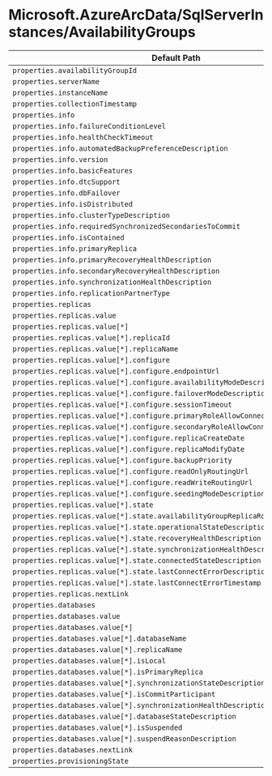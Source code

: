 # Microsoft.AzureArcData/SqlServerInstances/AvailabilityGroups

| Default Path | Alias |
|---|---|
| `properties.availabilityGroupId` | `Microsoft.AzureArcData/sqlServerInstances/availabilityGroups/availabilityGroupId` |
| `properties.serverName` | `Microsoft.AzureArcData/sqlServerInstances/availabilityGroups/serverName` |
| `properties.instanceName` | `Microsoft.AzureArcData/sqlServerInstances/availabilityGroups/instanceName` |
| `properties.collectionTimestamp` | `Microsoft.AzureArcData/sqlServerInstances/availabilityGroups/collectionTimestamp` |
| `properties.info` | `Microsoft.AzureArcData/sqlServerInstances/availabilityGroups/info` |
| `properties.info.failureConditionLevel` | `Microsoft.AzureArcData/sqlServerInstances/availabilityGroups/info.failureConditionLevel` |
| `properties.info.healthCheckTimeout` | `Microsoft.AzureArcData/sqlServerInstances/availabilityGroups/info.healthCheckTimeout` |
| `properties.info.automatedBackupPreferenceDescription` | `Microsoft.AzureArcData/sqlServerInstances/availabilityGroups/info.automatedBackupPreferenceDescription` |
| `properties.info.version` | `Microsoft.AzureArcData/sqlServerInstances/availabilityGroups/info.version` |
| `properties.info.basicFeatures` | `Microsoft.AzureArcData/sqlServerInstances/availabilityGroups/info.basicFeatures` |
| `properties.info.dtcSupport` | `Microsoft.AzureArcData/sqlServerInstances/availabilityGroups/info.dtcSupport` |
| `properties.info.dbFailover` | `Microsoft.AzureArcData/sqlServerInstances/availabilityGroups/info.dbFailover` |
| `properties.info.isDistributed` | `Microsoft.AzureArcData/sqlServerInstances/availabilityGroups/info.isDistributed` |
| `properties.info.clusterTypeDescription` | `Microsoft.AzureArcData/sqlServerInstances/availabilityGroups/info.clusterTypeDescription` |
| `properties.info.requiredSynchronizedSecondariesToCommit` | `Microsoft.AzureArcData/sqlServerInstances/availabilityGroups/info.requiredSynchronizedSecondariesToCommit` |
| `properties.info.isContained` | `Microsoft.AzureArcData/sqlServerInstances/availabilityGroups/info.isContained` |
| `properties.info.primaryReplica` | `Microsoft.AzureArcData/sqlServerInstances/availabilityGroups/info.primaryReplica` |
| `properties.info.primaryRecoveryHealthDescription` | `Microsoft.AzureArcData/sqlServerInstances/availabilityGroups/info.primaryRecoveryHealthDescription` |
| `properties.info.secondaryRecoveryHealthDescription` | `Microsoft.AzureArcData/sqlServerInstances/availabilityGroups/info.secondaryRecoveryHealthDescription` |
| `properties.info.synchronizationHealthDescription` | `Microsoft.AzureArcData/sqlServerInstances/availabilityGroups/info.synchronizationHealthDescription` |
| `properties.info.replicationPartnerType` | `Microsoft.AzureArcData/sqlServerInstances/availabilityGroups/info.replicationPartnerType` |
| `properties.replicas` | `Microsoft.AzureArcData/sqlServerInstances/availabilityGroups/replicas` |
| `properties.replicas.value` | `Microsoft.AzureArcData/sqlServerInstances/availabilityGroups/replicas.value` |
| `properties.replicas.value[*]` | `Microsoft.AzureArcData/sqlServerInstances/availabilityGroups/replicas.value[*]` |
| `properties.replicas.value[*].replicaId` | `Microsoft.AzureArcData/sqlServerInstances/availabilityGroups/replicas.value[*].replicaId` |
| `properties.replicas.value[*].replicaName` | `Microsoft.AzureArcData/sqlServerInstances/availabilityGroups/replicas.value[*].replicaName` |
| `properties.replicas.value[*].configure` | `Microsoft.AzureArcData/sqlServerInstances/availabilityGroups/replicas.value[*].configure` |
| `properties.replicas.value[*].configure.endpointUrl` | `Microsoft.AzureArcData/sqlServerInstances/availabilityGroups/replicas.value[*].configure.endpointUrl` |
| `properties.replicas.value[*].configure.availabilityModeDescription` | `Microsoft.AzureArcData/sqlServerInstances/availabilityGroups/replicas.value[*].configure.availabilityModeDescription` |
| `properties.replicas.value[*].configure.failoverModeDescription` | `Microsoft.AzureArcData/sqlServerInstances/availabilityGroups/replicas.value[*].configure.failoverModeDescription` |
| `properties.replicas.value[*].configure.sessionTimeout` | `Microsoft.AzureArcData/sqlServerInstances/availabilityGroups/replicas.value[*].configure.sessionTimeout` |
| `properties.replicas.value[*].configure.primaryRoleAllowConnectionsDescription` | `Microsoft.AzureArcData/sqlServerInstances/availabilityGroups/replicas.value[*].configure.primaryRoleAllowConnectionsDescription` |
| `properties.replicas.value[*].configure.secondaryRoleAllowConnectionsDescription` | `Microsoft.AzureArcData/sqlServerInstances/availabilityGroups/replicas.value[*].configure.secondaryRoleAllowConnectionsDescription` |
| `properties.replicas.value[*].configure.replicaCreateDate` | `Microsoft.AzureArcData/sqlServerInstances/availabilityGroups/replicas.value[*].configure.replicaCreateDate` |
| `properties.replicas.value[*].configure.replicaModifyDate` | `Microsoft.AzureArcData/sqlServerInstances/availabilityGroups/replicas.value[*].configure.replicaModifyDate` |
| `properties.replicas.value[*].configure.backupPriority` | `Microsoft.AzureArcData/sqlServerInstances/availabilityGroups/replicas.value[*].configure.backupPriority` |
| `properties.replicas.value[*].configure.readOnlyRoutingUrl` | `Microsoft.AzureArcData/sqlServerInstances/availabilityGroups/replicas.value[*].configure.readOnlyRoutingUrl` |
| `properties.replicas.value[*].configure.readWriteRoutingUrl` | `Microsoft.AzureArcData/sqlServerInstances/availabilityGroups/replicas.value[*].configure.readWriteRoutingUrl` |
| `properties.replicas.value[*].configure.seedingModeDescription` | `Microsoft.AzureArcData/sqlServerInstances/availabilityGroups/replicas.value[*].configure.seedingModeDescription` |
| `properties.replicas.value[*].state` | `Microsoft.AzureArcData/sqlServerInstances/availabilityGroups/replicas.value[*].state` |
| `properties.replicas.value[*].state.availabilityGroupReplicaRole` | `Microsoft.AzureArcData/sqlServerInstances/availabilityGroups/replicas.value[*].state.availabilityGroupReplicaRole` |
| `properties.replicas.value[*].state.operationalStateDescription` | `Microsoft.AzureArcData/sqlServerInstances/availabilityGroups/replicas.value[*].state.operationalStateDescription` |
| `properties.replicas.value[*].state.recoveryHealthDescription` | `Microsoft.AzureArcData/sqlServerInstances/availabilityGroups/replicas.value[*].state.recoveryHealthDescription` |
| `properties.replicas.value[*].state.synchronizationHealthDescription` | `Microsoft.AzureArcData/sqlServerInstances/availabilityGroups/replicas.value[*].state.synchronizationHealthDescription` |
| `properties.replicas.value[*].state.connectedStateDescription` | `Microsoft.AzureArcData/sqlServerInstances/availabilityGroups/replicas.value[*].state.connectedStateDescription` |
| `properties.replicas.value[*].state.lastConnectErrorDescription` | `Microsoft.AzureArcData/sqlServerInstances/availabilityGroups/replicas.value[*].state.lastConnectErrorDescription` |
| `properties.replicas.value[*].state.lastConnectErrorTimestamp` | `Microsoft.AzureArcData/sqlServerInstances/availabilityGroups/replicas.value[*].state.lastConnectErrorTimestamp` |
| `properties.replicas.nextLink` | `Microsoft.AzureArcData/sqlServerInstances/availabilityGroups/replicas.nextLink` |
| `properties.databases` | `Microsoft.AzureArcData/sqlServerInstances/availabilityGroups/databases` |
| `properties.databases.value` | `Microsoft.AzureArcData/sqlServerInstances/availabilityGroups/databases.value` |
| `properties.databases.value[*]` | `Microsoft.AzureArcData/sqlServerInstances/availabilityGroups/databases.value[*]` |
| `properties.databases.value[*].databaseName` | `Microsoft.AzureArcData/sqlServerInstances/availabilityGroups/databases.value[*].databaseName` |
| `properties.databases.value[*].replicaName` | `Microsoft.AzureArcData/sqlServerInstances/availabilityGroups/databases.value[*].replicaName` |
| `properties.databases.value[*].isLocal` | `Microsoft.AzureArcData/sqlServerInstances/availabilityGroups/databases.value[*].isLocal` |
| `properties.databases.value[*].isPrimaryReplica` | `Microsoft.AzureArcData/sqlServerInstances/availabilityGroups/databases.value[*].isPrimaryReplica` |
| `properties.databases.value[*].synchronizationStateDescription` | `Microsoft.AzureArcData/sqlServerInstances/availabilityGroups/databases.value[*].synchronizationStateDescription` |
| `properties.databases.value[*].isCommitParticipant` | `Microsoft.AzureArcData/sqlServerInstances/availabilityGroups/databases.value[*].isCommitParticipant` |
| `properties.databases.value[*].synchronizationHealthDescription` | `Microsoft.AzureArcData/sqlServerInstances/availabilityGroups/databases.value[*].synchronizationHealthDescription` |
| `properties.databases.value[*].databaseStateDescription` | `Microsoft.AzureArcData/sqlServerInstances/availabilityGroups/databases.value[*].databaseStateDescription` |
| `properties.databases.value[*].isSuspended` | `Microsoft.AzureArcData/sqlServerInstances/availabilityGroups/databases.value[*].isSuspended` |
| `properties.databases.value[*].suspendReasonDescription` | `Microsoft.AzureArcData/sqlServerInstances/availabilityGroups/databases.value[*].suspendReasonDescription` |
| `properties.databases.nextLink` | `Microsoft.AzureArcData/sqlServerInstances/availabilityGroups/databases.nextLink` |
| `properties.provisioningState` | `Microsoft.AzureArcData/sqlServerInstances/availabilityGroups/provisioningState` |


